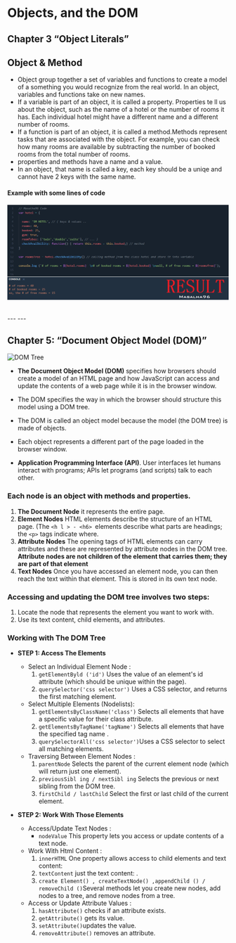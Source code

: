 # Objects, and the DOM
## Chapter 3 “Object Literals”
## Object & Method
* Object group together a set of variables and functions to create a model of a something you would recognize from the real world. In an object, variables and functions take on new names.
* If a variable is part of an object, it is called a property. Properties te ll us about the object, such as the name of a hotel or the number of rooms it has. Each individual hotel might have a different name and a different number of rooms.
* If a function is part of an object, it is called a method.Methods represent tasks that are associated with the object. For example, you can check how many rooms are available by subtracting the number of booked rooms from the total number of rooms. 
* properties and methods have a name and a value.
* In an object, that name is called a key, each key should be a uniqe and cannot have 2 keys with the same name.

#### **Example with some lines of code**

![object-firstCode](https://github.com/masalha-96/reading-notes/blob/main/pics/201/class-06/object-code.png?raw=true)


<br>
---
---
<br>

## Chapter 5: “Document Object Model (DOM)”

![DOM Tree](https://techbymarty.files.wordpress.com/2015/12/dom-tree.png?w=840)

* **The Document Object Model (DOM)** specifies how browsers should create a model of an HTML page and how JavaScript can access and update the contents of a web page while it is in the browser window.

* The DOM specifies the way in which the browser should structure this model using a DOM tree.
* The DOM is called an object model because the model (the DOM tree) is made of objects.
* Each object represents a different part of the page loaded in the browser window.
* **Application Programming Interface (API)**. User interfaces let humans interact with programs; APls let programs (and scripts) talk to each other.




### Each node is an object with methods and properties.

1. **The Document Node** it represents the entire page.
2. **Element Nodes** HTML elements describe the structure of an HTML page. (The `<h l > - <h6> `elements describe what parts are headings; the `<p>` tags indicate where.
3. **Attribute Nodes** The opening tags of HTML elements can carry attributes and these are represented by attribute nodes in the DOM tree. **Attribute nodes are not children of the element that carries them; they are part of that element**
4. **Text Nodes** Once you have accessed an element node, you can then reach the text within that element. This is stored in its own text node.



### Accessing and updating the DOM tree involves two steps:
1. Locate the node that represents the element you want to work with.
2. Use its text content, child elements, and attributes.



### Working with The DOM Tree

* **STEP 1: Access The Elements**
     * Select an Individual Element Node : 
         1. `getElementByld ('id')` Uses the value of an element's id attribute (which should be unique within the page).
         2. `querySelector('css selector')` Uses a CSS selector, and returns the first matching element.
    * Select Multiple Elements (Nodelists):
         1. `getElementsByClassName('class')` Selects all elements that have a specific value for their class attribute.
         2. `getElementsByTagName('tagName')` Selects all elements that have the specified tag name .
         3. `querySelectorAll('css selector')`Uses a CSS selector to select all  matching elements.
    * Traversing Between Element Nodes :
         1. `parentNode` Selects the parent of the current element node (which will return just one element).
         2. `previousSibl ing / nextSibl ing` Selects the previous or next sibling from the DOM tree.
         3. `firstChild / lastChild` Select the first or last child of the current element.

* **STEP 2: Work With Those Elements**
     * Access/Update Text Nodes :
         * `nodeValue`  This property lets you access or update contents of a text node.
    * Work With Html Content : 
         1. `innerHTML` One property allows access to child elements and text content:
         2. `textContent`  just the text content: .
         3.  `create Element() , createTextNode() ,appendChild () / removeChild ()`Several methods let you create new nodes, add nodes to a tree, and remove nodes from a tree.
    * Access or Update Attribute Values :
         1. `hasAttribute()` checks if an attribute exists.
         2. `getAttribute()` gets its value.
         3. `setAttribute()`updates the value.
         4. `removeAttribute()` removes an attribute.
